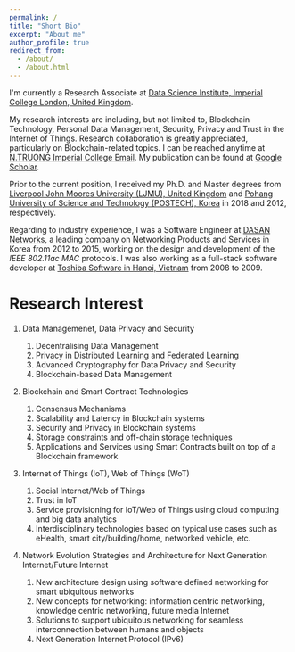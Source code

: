 ```yaml
---
permalink: /
title: "Short Bio"
excerpt: "About me"
author_profile: true
redirect_from: 
  - /about/
  - /about.html
---
```


I'm currently a Research Associate at [Data Science Institute, Imperial College London, United Kingdom](http://www.imperial.ac.uk/data-science/).

My research interests are including, but not limited to, Blockchain Technology, Personal Data Management, Security, Privacy and Trust in the Internet of Things. Research collaboration is greatly appreciated, particularly on Blockchain-related topics. I can be reached anytime at [N.TRUONG Imperial College Email](mailto:n.truong@imperial.ac.uk?subject=[Research%20Collaboration]Inquiry%20From%20Academic%20Webpage). My publication can be found at [Google Scholar](https://scholar.google.com/citations?user=mj4CTOgAAAAJ&hl=en).

Prior to the current position, I received my Ph.D. and Master degrees from [Liverpool John Moores University (LJMU), United Kingdom](https://www.ljmu.ac.uk/) and [Pohang University of Science and Technology (POSTECH), Korea](http://postech.ac.kr/eng/) in 2018 and 2012, respectively.

Regarding to industry experience, I was a Software Engineer at [DASAN Networks](http://www.dasannetworks.com/en/), a leading company on Networking Products and Services in Korea from 2012 to 2015, working on the design and development of the *IEEE 802.11ac* *MAC* protocols. I was also working as a full-stack software developer at [Toshiba Software in Hanoi, Vietnam](http://www.toshiba-tsdv.com/) from 2008 to 2009.

Research Interest
======
1. Data Managemenet, Data Privacy and Security
    1. Decentralising Data Management
    1. Privacy in Distributed Learning and Federated Learning
    1. Advanced Cryptography for Data Privacy and Security
    1. Blockchain-based Data Management

1. Blockchain and Smart Contract Technologies
    1. Consensus Mechanisms
    1. Scalability and Latency in Blockchain systems
    1. Security and Privacy in Blockchain systems
    1. Storage constraints and off-chain storage techniques  
    1. Applications and Services using Smart Contracts built on top of a Blockchain framework

1. Internet of Things (IoT), Web of Things (WoT)
    1. Social Internet/Web of Things
    1. Trust in IoT
    1. Service provisioning for IoT/Web of Things using cloud computing and big data analytics
    1. Interdisciplinary technologies based on typical use cases such as eHealth, smart city/building/home, networked vehicle, etc. 

1. Network Evolution Strategies and Architecture for Next Generation Internet/Future Internet
    1. New architecture design using software defined networking for smart ubiquitous networks
    1. New concepts for networking: information centric networking, knowledge centric networking, future media Internet
    1. Solutions to support ubiquitous networking for seamless interconnection between humans and objects
    1. Next Generation Internet Protocol (IPv6)